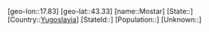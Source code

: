 ﻿---
location: [43.33,17.83]
type: City
tags:
- geo/City


SpocWebEntityId: 32610
isDeleted: false
confidential: public

---
[geo-lon::17.83]
[geo-lat::43.33]
[name::Mostar]
[State::]
[Country::[Yugoslavia](geo/Continent/Europe/Yugoslavia.md)]
[StateId::]
[Population::]
[Unknown::]

